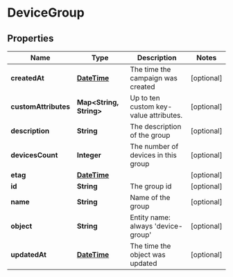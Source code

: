 
# DeviceGroup

## Properties
Name | Type | Description | Notes
------------ | ------------- | ------------- | -------------
**createdAt** | [**DateTime**](DateTime.md) | The time the campaign was created |  [optional]
**customAttributes** | **Map&lt;String, String&gt;** | Up to ten custom key-value attributes. |  [optional]
**description** | **String** | The description of the group |  [optional]
**devicesCount** | **Integer** | The number of devices in this group |  [optional]
**etag** | [**DateTime**](DateTime.md) |  |  [optional]
**id** | **String** | The group id |  [optional]
**name** | **String** | Name of the group |  [optional]
**object** | **String** | Entity name: always &#39;device-group&#39; |  [optional]
**updatedAt** | [**DateTime**](DateTime.md) | The time the object was updated |  [optional]



